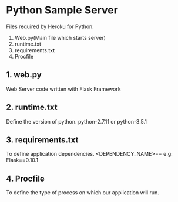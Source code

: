 # Python Sample Server

Files required by Heroku for Python:
1. Web.py(Main file which starts server)
2. runtime.txt
3. requirements.txt
4. Procfile


## 1. web.py
Web Server code written with Flask Framework


## 2. runtime.txt
Define the version of python.
python-2.7.11
or
python-3.5.1


## 3. requirements.txt
To define application dependencies.
<DEPENDENCY_NAME>==<VERSION>
e.g:
Flask==0.10.1


## 4. Procfile
To define the type of process on which our application will run.
